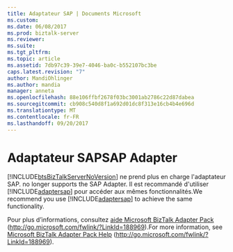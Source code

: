 ```yaml
---
title: Adaptateur SAP | Documents Microsoft
ms.custom: 
ms.date: 06/08/2017
ms.prod: biztalk-server
ms.reviewer: 
ms.suite: 
ms.tgt_pltfrm: 
ms.topic: article
ms.assetid: 7db97c39-39e7-4046-ba0c-b552107bc3be
caps.latest.revision: "7"
author: MandiOhlinger
ms.author: mandia
manager: anneta
ms.openlocfilehash: 88e106ffbf2678f03bc3001ab2786c22d87dabea
ms.sourcegitcommit: cb908c540d8f1a692d01dc8f313e16cb4b4e696d
ms.translationtype: MT
ms.contentlocale: fr-FR
ms.lasthandoff: 09/20/2017
---
```

# <a name="sap-adapter"></a><span data-ttu-id="84b52-102">Adaptateur SAP</span><span class="sxs-lookup"><span data-stu-id="84b52-102">SAP Adapter</span></span>
[!INCLUDE[btsBizTalkServerNoVersion](../includes/btsbiztalkservernoversion-md.md)]<span data-ttu-id="84b52-103"> ne prend plus en charge l'adaptateur SAP.</span><span class="sxs-lookup"><span data-stu-id="84b52-103"> no longer supports the SAP Adapter.</span></span> <span data-ttu-id="84b52-104">Il est recommandé d'utiliser [!INCLUDE[adaptersap](../includes/adaptersap-md.md)] pour accéder aux mêmes fonctionnalités.</span><span class="sxs-lookup"><span data-stu-id="84b52-104">We recommend you use [!INCLUDE[adaptersap](../includes/adaptersap-md.md)] to achieve the same functionality.</span></span>  
  
 <span data-ttu-id="84b52-105">Pour plus d’informations, consultez [aide Microsoft BizTalk Adapter Pack](http://go.microsoft.com/fwlink/?LinkId=188969) (http://go.microsoft.com/fwlink/?LinkId=188969).</span><span class="sxs-lookup"><span data-stu-id="84b52-105">For more information, see [Microsoft BizTalk Adapter Pack Help](http://go.microsoft.com/fwlink/?LinkId=188969) (http://go.microsoft.com/fwlink/?LinkId=188969).</span></span>